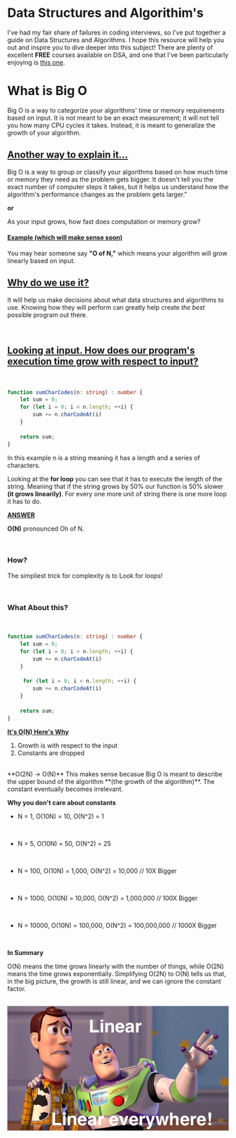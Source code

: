 # Data Structures and Algorithim's 

I've had my fair share of failures in coding interviews, so I've put together a guide on Data Structures and Algorithms. I hope this resource will help you out and inspire you to dive deeper into this subject! There are plenty of excellent **FREE** courses available on DSA, and one that I've been particularly enjoying is [this one](https://frontendmasters.com/courses/algorithms/).


# What is Big O

Big O is a way to categorize your algorithms' time or memory requirements based on input. It is not meant to be an exact measurement; it will not tell you how many CPU cycles it takes. Instead, it is meant to generalize the growth of your algorithm.

## <u>**Another way to explain it...**</u>

Big O is a way to group or classify your algorithms based on how much time or memory they need as the problem gets bigger. It doesn't tell you the exact number of computer steps it takes, but it helps us understand how the algorithm's performance changes as the problem gets larger."

**or**

As your input grows, how fast does computation or memory grow?

#### <u>Example (which will make sense soon)</u>

You may hear someone say **"O of N,"** which means your algorithm will grow linearly based on input. 

## <u>**Why do we use it?**</u>

It will help us make decisions about what data structures and algorithms to use. Knowing how they will perform can greatly help create *the best* possible program out there.

<br>

## **<u>Looking at input. How does our program's execution time grow with respect to input?</u>**

<br>

```typescript
function sumCharCodes(n: string) : number {
    let sum = 0;
    for (let i = 0; i < n.length; ++i) {
        sum += n.charCodeAt(i)
    }
    
    return sum;
}
```

In this example n is a string meaning it has a length and a series of characters. 

Looking at the **for loop** you can see that it has to execute the length of the string. Meaning that if the string grows by 50% our function is 50% slower **(it grows linearily)**. For every one more unit of string there is one more loop it has to do. 

**<u>ANSWER</u>**

**O(N)** pronounced Oh of N.

<br>

### **How?**

The simpliest trick for complexity is to Look for loops!

<br>

### **What About this?**
<br>

```typescript
function sumCharCodes(n: string) : number {
    let sum = 0;
    for (let i = 0; i < n.length; ++i) {
        sum += n.charCodeAt(i)
    }

     for (let i = 0; i < n.length; ++i) {
        sum += n.charCodeAt(i)
    }
    
    return sum;
}
```


**<u>It's O(N) Here's Why</u>**

1. Growth is with respect to the input 
2. Constants are dropped 
<br>
**O(2N) -> O(N)** This makes sense becasue Big O is meant to describe the upper bound of the algorithm **(the growth of the algorithm)**. The constant eventually becomes irrelevant. 

<br>

**Why you don't care about constants**

-  N = 1, O(10N) = 10, O(N^2) = 1 
  
  <br>

-  N = 5, O(10N) = 50, O(N^2) = 25
  
  <br>

 -  N = 100, O(10N) = 1,000, O(N^2) = 10,000 // 10X Bigger 
  
  <br>

 -  N = 1000, O(10N) = 10,000, O(N^2) = 1,000,000 // 100X Bigger
  
  <br>

 -  N = 10000, O(10N) = 100,000, O(N^2) = 100,000,000 // 1000X Bigger

<br>

**In Summary**

O(N) means the time grows linearly with the number of things, while O(2N) means the time grows exponentially. Simplifying O(2N) to O(N) tells us that, in the big picture, the growth is still linear, and we can ignore the constant factor.

<br>



<div style="text-align:center">
    <img src="Linear.jpg" alt="Linear">
</div>
